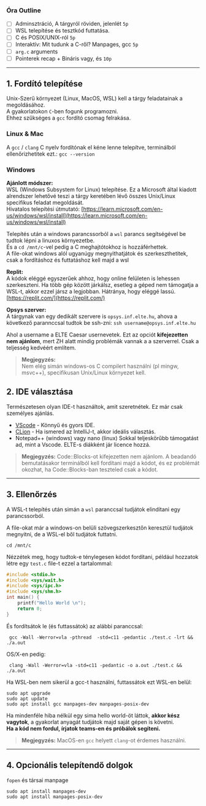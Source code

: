 ### Óra Outline

- [ ] Adminsztráció, A tárgyról röviden, jelenlét `5p`
- [ ] WSL telepítése és tesztkód futtatása.
- [ ] C és POSIX/UNIX-ról `5p`
- [ ] Interaktív: Mit tudunk a C-ről? Manpages, gcc `5p`
- [ ] `arg.c`  arguments
- [ ] Pointerek recap + Bináris vagy, és `10p`

---
## 1. Fordító telepítése

Unix-Szerű környezet (Linux, MacOS, WSL) kell
a tárgy feladatainak a megoldásához.  
A gyakorlatokon `C`-ben fogunk programozni.   
Ehhez szűkséges a `gcc` fordító csomag felrakása.

### Linux & Mac

A `gcc` / `clang` C nyelv fordítónak el kéne lenne telepítve, terminálból ellenőrizhetitek ezt.: `gcc --version` 

### Windows

**Ajánlott módszer:**  
WSL (Windows Subsystem for Linux) telepítése.
Ez a Microsoft által kiadott alrendszer lehetővé teszi a
tárgy keretében lévő összes Unix/Linux specifikus feladat megoldását.  
Hivatalos telepítési útmutató:
[https://learn.microsoft.com/en-us/windows/wsl/install](https://learn.microsoft.com/en-us/windows/wsl/install)

Telepítés után a windows parancssorból a `wsl` parancs
segítségével be tudtok lépni a linuxos környezetbe.  
És a `cd /mnt/c`-vel pedig a C meghajtótokhoz is hozzáférhettek.  
A file-okat windows alól ugyanúgy megnyithatjátok és szerkeszthetitek, csak a fordításhoz és futtatáshoz kell majd a wsl

**Replit:**  
A kódok eléggé egyszerűek ahhoz, hogy online felületen is lehessen szerkeszteni.
Ha több gép között járkálsz, esetleg a géped nem támogatja a WSL-t, akkor ezzel jársz a legjobban.
Hátránya, hogy eléggé lassú.  
[https://replit.com/](https://replit.com/)

**Opsys szerver:**  
A tárgynak van egy dedikált szervere is `opsys.inf.elte.hu`, ahova a következő parannccsal tudtok be ssh-zni:
`ssh username@opsys.inf.elte.hu`

Ahol a username a ELTE Caesar usernevetek.
Ezt az opciót **kifejezetten nem ajánlom**, mert ZH alatt mindig problémák vannak a
a szerverrel. Csak a teljesség kedvéért említem.

> **Megjegyzés:**  
> Nem elég simán windows-os C compilert használni (pl mingw, msvc++), specifikusan Unix/Linux környezet kell.

## 2. IDE választása

Természetesen olyan IDE-t használtok, amit szeretnétek. Ez már csak személyes ajánlás.

- [VScode](https://code.visualstudio.com/) - Könnyű és gyors IDE.
- [CLion](https://www.jetbrains.com/clion/) - Ha ismered az IntelliJ-t, akkor ideális választás.
- Notepad++ (windows) vagy nano (linux)
  Sokkal teljeskörűbb támogatást ad, mint a Vscode. ELTE-s diákként jár licence hozzá.

> **Megjegyzés:**
> Code::Blocks-ot kifejezetten nem ajánlom. A beadandó bemutatásakor terminálból kell fordítani majd a kódot,
> és ez problémát okozhat, ha Code::Blocks-ban teszteled csak a kódot.
---

## 3. Ellenőrzés

A WSL-t telepítés után simán a `wsl` paranccsal tudjátok elindítani egy parancssorból.

A file-okat már a windows-on belüli szövegszerkesztőn keresztül tudjátok megnyitni, de a WSL-el ből tudjátok futtatni.

```shell
cd /mnt/c
```
Nézzétek meg, hogy tudtok-e ténylegesen kódot fordítani, például hozzatok létre egy `test.c` file-t ezzel a tartalommal:

```c
#include <stdio.h>
#include <sys/wait.h>
#include <sys/ipc.h>
#include <sys/shm.h>
int main() {
    printf("Hello World \n");
    return 0;
}
```

És fordítsátok le (és futtassátok) az alábbi paranccsal:

```shell
 gcc -Wall -Werror=vla -pthread  -std=c11 -pedantic ./test.c -lrt && ./a.out 
```

OS/X-en pedig:

```shell
 clang -Wall -Werror=vla -std=c11 -pedantic -o a.out ./test.c && ./a.out
```

Ha WSL-ben nem sikerül a gcc-t használni, futtassátok ezt WSL-en belül:

```shell
sudo apt upgrade
sudo apt update
sudo apt install gcc manpages-dev manpages-posix-dev
```

Ha mindenféle hiba nélkül egy sima hello world-öt láttok, **akkor kész vagytok**, a gyakorlat anyagát tudjátok majd saját gépen is követni.  
**Ha a kód nem fordul, írjatok teams-en és próbálok segíteni.**


> **Megjegyzés:**
> MacOS-en `gcc` helyett `clang`-ot érdemes használni.

---

## 4. Opcionális telepítendő dolgok

`fopen` és társai manpage

```shell
sudo apt install manpages-dev
sudo apt install manpages-posix-dev
```

